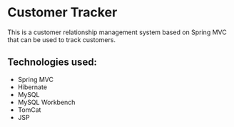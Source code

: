 # Customer Tracker

This is a customer relationship management system based on Spring MVC that can be used to track customers.

## Technologies used: 
* Spring MVC
* Hibernate
* MySQL
* MySQL Workbench
* TomCat
* JSP 
